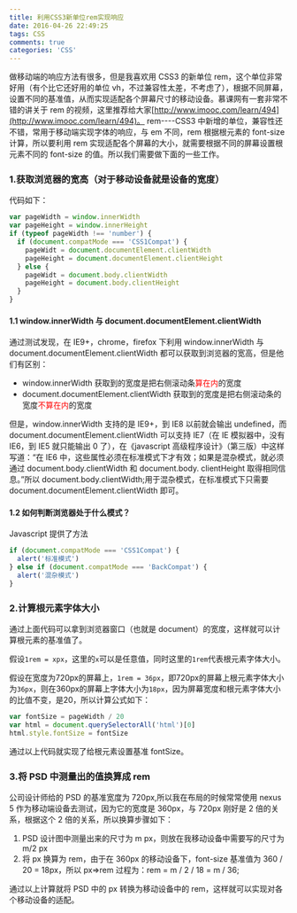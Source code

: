 ```yaml
---
title: 利用CSS3新单位rem实现响应
date: 2016-04-26 22:49:25
tags: CSS
comments: true
categories: 'CSS'
---
```


做移动端的响应方法有很多，但是我喜欢用 CSS3 的新单位 rem，这个单位非常好用（有个比它还好用的单位 vh，不过兼容性太差，不考虑了），根据不同屏幕，设置不同的基准值，从而实现适配各个屏幕尺寸的移动设备。慕课网有一套非常不错的讲关于 rem 的视频，这里推荐给大家[http://www.imooc.com/learn/494](http://www.imooc.com/learn/494)。
rem----CSS3 中新增的单位，兼容性还不错，常用于移动端实现字体的响应，与 em 不同，rem 根据根元素的 font-size 计算，所以要利用 rem 实现适配各个屏幕的大小，就需要根据不同的屏幕设置根元素不同的 font-size 的值。所以我们需要做下面的一些工作。

### 1.获取浏览器的宽高（对于移动设备就是设备的宽度）

代码如下：

```javascript
var pageWidth = window.innerWidth
var pageHeight = window.innerHeight
if (typeof pageWidth !== 'number') {
  if (document.compatMode === 'CSS1Compat') {
    pageWidt = document.documentElement.clientWidth
    pageHeight = document.documentElement.clientHeight
  } else {
    pageWidt = document.body.clientWidth
    pageHeight = document.body.clientHeight
  }
}
```

<!--more-->

#### 1.1 window.innerWidth 与 document.documentElement.clientWidth

通过测试发现，在 IE9+，chrome，firefox 下利用 window.innerWidth 与 document.documentElement.clientWidth 都可以获取到浏览器的宽高，但是他们有区别：

- window.innerWidth 获取到的宽度是把右侧滚动条<font color="red">算在内</font>的宽度
- document.documentElement.clientWidth 获取到的宽度是把右侧滚动条的宽度<font color="red">不算在内</font>的宽度

但是，window.innerWidth 支持的是 IE9+，到 IE8 以前就会输出 undefined，而 document.documentElement.clientWidth 可以支持 IE7（在 IE 模拟器中，没有 IE6，到 IE5 就只能输出 0 了），在《javascript 高级程序设计》（第三版）中这样写道：“在 IE6 中，这些属性必须在标准模式下才有效；如果是混杂模式，就必须通过 document.body.clientWidth 和 document.body. clientHeight 取得相同信息。”所以 document.body.clientWidth;用于混杂模式，在标准模式下只需要 document.documentElement.clientWidth 即可。

#### 1.2 如何判断浏览器处于什么模式？

Javascript 提供了方法

```javascript
if (document.compatMode === 'CSS1Compat') {
  alert('标准模式')
} else if (document.compatMode === 'BackCompat') {
  alert('混杂模式')
}
```

### 2.计算根元素字体大小

通过上面代码可以拿到浏览器窗口（也就是 document）的宽度，这样就可以计算根元素的基准值了。

假设`1rem = xpx`，这里的`x`可以是任意值，同时这里的`1rem`代表根元素字体大小。

假设在宽度为720px的屏幕上，`1rem = 36px`，即720px的屏幕上根元素字体大小为`36px`，则在360px的屏幕上字体大小为`18px`，因为屏幕宽度和根元素字体大小的比值不变，是20，所以计算公式如下：

```javascript
var fontSize = pageWidth / 20
var html = document.querySelectorAll('html')[0]
html.style.fontSize = fontSize
```

通过以上代码就实现了给根元素设置基准 fontSize。

### 3.将 PSD 中测量出的值换算成 rem

公司设计师给的 PSD 的基准宽度为 720px,所以我在布局的时候常常使用 nexus 5 作为移动端设备去测试，因为它的宽度是 360px，与 720px 刚好是 2 倍的关系，根据这个 2 倍的关系，所以换算步骤如下：

1. PSD 设计图中测量出来的尺寸为 m px，则放在我移动设备中需要写的尺寸为 m/2 px
2. 将 px 换算为 rem，由于在 360px 的移动设备下，font-size 基准值为 360 / 20 = 18px，所以 px=>rem 过程为：rem = m / 2 / 18 = m / 36;

通过以上计算就将 PSD 中的 px 转换为移动设备中的 rem，这样就可以实现对各个移动设备的适配。
